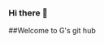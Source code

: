 ### Hi there 👋
##Welcome to G's git hub
<!--
**GrumpyTurnip/GrumpyTurnip** is a ✨ _special_ ✨ repository because its `README.md` (this file) appears on your GitHub profile.

- 🔭 I’m currently working on pushing code and depositing repositorys !
- 🌱 I’m currently learning all things data science, discovering patterns with Maching learning and Natural Language Processing.
- ⚡ Fun fact: ...The heaviest turnip weighed 17.7 kg (39 lb 3 oz) and was grown by Scott and Mardie Robb (both USA) and in Roman times, the turnip was the weapon of choice to hurl at unpopular public figures !
![Jarramplas festival in spain !](https://github.com/GrumpyTurnip/GrumpyTurnip/blob/main/jarramplas.jpeg)
